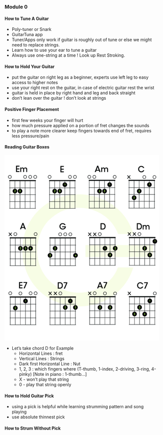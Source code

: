 ### Module 0

#### How to Tune A Guitar

- Poly-tuner or Snark
- GuitarTuna app
- Tuner/Apps only work if guitar is roughly out of tune or else we might need to replace strings.
- Learn how to use your ear to tune a guitar
- Always use one-string at a time ! Look up Rest Stroking.

#### How to Hold Your Guitar

- put the guitar on right leg as a beginner, experts use left leg to easy access to higher notes
- use your right rest on the guitar, in case of electric guitar rest the wrist
- guitar is held in place by right hand and leg and back straight
- don’t lean over the guitar ! don’t look at strings

#### Positive Finger Placement

- first few weeks your finger will hurt
- how much pressure applied on a portion of fret changes the sounds
- to play a note more clearer keep fingers towards end of fret, requires less pressure/pain

#### Reading Guitar Boxes

![image-20230501104821814](mod0.assets/image-20230501104821814.png)

- Let’s take chord D for Example
  - Horizontal Lines : fret
  - Vertical Lines : Strings
  - Dark first Horizontal Line : Nut
  - 1, 2, 3 : which fingers where (T-thumb, 1-index, 2-driving, 3-ring, 4-pinky) [Note in piano : 1-thumb...]
  - X - won’t play that string
  - 0 - play that string openly


#### How to Hold Guitar Pick

- using a pick is helpful while learning strumming pattern and song playing
- use absolute thinnest pick

#### How to Strum Without Pick

 

